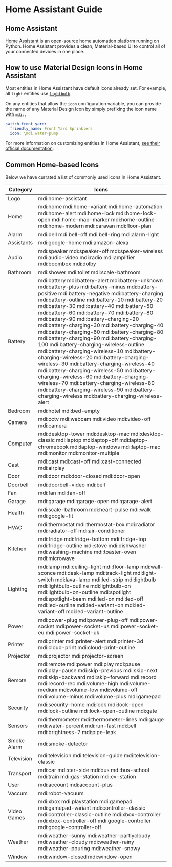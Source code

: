 # Home Assistant Guide

## Home Assistant

[Home Assistant](https://www.home-assistant.io/) is an open-source home automation platform running on Python. Home Assistant provides a clean, Material-based UI to control all of your connected devices in one place.

## How to use Material Design Icons in Home Assistant

Most entities in Home Assistant have default icons already set. For example, all `light` entities use [`lightbulb`](http://materialdesignicons.com/icon/lightbulb).

On any entities that allow the `icon` configuration variable, you can provide the name of any Material Design Icon by simply prefixing the icon name with `mdi:`.

```yaml
switch.front_yard:
  friendly_name: Front Yard Sprinklers
  icon: \mdi:water-pump
```

For more information on customizing entities in Home Assistant, [see their official documentation](https://www.home-assistant.io/docs/configuration/customizing-devices/).

## Common Home-based Icons

Below we have currated a list of commonly used icons in Home Assistant.

| Category    | Icons |
|-------------|-------|
| Logo        | mdi:home-assistant |
| Home        | mdi:home mdi:home-variant mdi:home-automation mdi:home-alert mdi:home-lock mdi:home-lock-open mdi:home-map-marker mdi:home-outline mdi:home-modern mdi:caravan mdi:floor-plan |
| Alarm       | mdi:bell mdi:bell-off mdi:bell-ring mdi:alarm-light |
| Assistants  | mdi:google-home mdi:amazon-alexa |
| Audio       | mdi:speaker mdi:speaker-off mdi:speaker-wireless mdi:audio-video mdi:radio mdi:amplifier mdi:boombox mdi:dolby |
| Bathroom    | mdi:shower mdi:toilet mdi:scale-bathroom |
| Battery     | mdi:battery mdi:battery-alert mdi:battery-unknown mdi:battery-plus mdi:battery-minus mdi:battery-positive mdi:battery-negative mdi:battery-charging mdi:battery-outline mdi:battery-10 mdi:battery-20 mdi:battery-30 mdi:battery-40 mdi:battery-50 mdi:battery-60 mdi:battery-70 mdi:battery-80 mdi:battery-90 mdi:battery-charging-20 mdi:battery-charging-30 mdi:battery-charging-40 mdi:battery-charging-60 mdi:battery-charging-80 mdi:battery-charging-90 mdi:battery-charging-100 mdi:battery-charging-wireless-outline mdi:battery-charging-wireless-10 mdi:battery-charging-wireless-20 mdi:battery-charging-wireless-30 mdi:battery-charging-wireless-40 mdi:battery-charging-wireless-50 mdi:battery-charging-wireless-60 mdi:battery-charging-wireless-70 mdi:battery-charging-wireless-80 mdi:battery-charging-wireless-90 mdi:battery-charging-wireless mdi:battery-charging-wireless-alert |
| Bedroom     | mdi:hotel mdi:bed-empty |
| Camera      | mdi:cctv mdi:webcam mdi:video mdi:video-off mdi:camera |
| Computer    | mdi:desktop-tower mdi:desktop-mac mdi:desktop-classic mdi:laptop mdi:laptop-off mdi:laptop-chromebook mdi:laptop-windows mdi:laptop-mac mdi:monitor mdi:monitor-multiple |
| Cast        | mdi:cast mdi:cast-off mdi:cast-connected mdi:airplay |
| Door        | mdi:door mdi:door-closed mdi:door-open |
| Doorbell    | mdi:doorbell-video mdi:bell |
| Fan         | mdi:fan mdi:fan-off |
| Garage      | mdi:garage mdi:garage-open mdi:garage-alert |
| Health      | mdi:scale-bathroom mdi:heart-pulse mdi:walk mdi:google-fit |
| HVAC        | mdi:thermostat mdi:thermostat-box mdi:radiator mdi:radiator-off mdi:air-conditioner |
| Kitchen     | mdi:fridge mdi:fridge-bottom mdi:fridge-top mdi:fridge-outline mdi:stove mdi:dishwasher mdi:washing-machine mdi:toaster-oven mdi:microwave |
| Lighting    | mdi:lamp mdi:ceiling-light mdi:floor-lamp mdi:wall-sconce mdi:desk-lamp mdi:track-light mdi:light-switch mdi:lava-lamp mdi:led-strip mdi:lightbulb mdi:lightbulb-outline mdi:lightbulb-on mdi:lightbulb-on-outline mdi:spotlight mdi:spotlight-beam mdi:led-on mdi:led-off mdi:led-outline mdi:led-variant-on mdi:led-variant-off mdi:led-variant-outline |
| Power       | mdi:power-plug mdi:power-plug-off mdi:power-socket mdi:power-socket-us mdi:power-socket-eu mdi:power-socket-uk |
| Printer     | mdi:printer mdi:printer-alert mdi:printer-3d mdi:cloud-print mdi:cloud-print-outline |
| Projector   | mdi:projector mdi:projector-screen |
| Remote      | mdi:remote mdi:power mdi:play mdi:pause mdi:play-pause mdi:skip-previous mdi:skip-next mdi:skip-backward mdi:skip-forward mdi:record mdi:record-rec mdi:volume-high mdi:volume-medium mdi:volume-low mdi:volume-off mdi:volume-minus mdi:volume-plus mdi:gamepad |
| Security    | mdi:security-home mdi:lock mdi:lock-open mdi:lock-outline mdi:lock-open-outline mdi:gate |
| Sensors     | mdi:thermometer mdi:thermometer-lines mdi:gauge mdi:water-percent mdi:run-fast mdi:bell mdi:brightness-7 mdi:pipe-leak |
| Smoke Alarm | mdi:smoke-detector |
| Television  | mdi:television mdi:television-guide mdi:television-classic |
| Transport   | mdi:car mdi:car-side mdi:bus mdi:bus-school mdi:train mdi:gas-station mdi:ev-station |
| User        | mdi:account mdi:account-plus |
| Vaccum      | mdi:robot-vacuum |
| Video Games | mdi:xbox mdi:playstation mdi:gamepad mdi:gamepad-variant mdi:controller-classic mdi:controller-classic-outline mdi:xbox-controller mdi:xbox-controller-off mdi:google-controller mdi:google-controller-off |
| Weather     | mdi:weather-sunny mdi:weather-partlycloudy mdi:weather-cloudy mdi:weather-rainy mdi:weather-pouring mdi:weather-snowy |
| Window      | mdi:window-closed mdi:window-open |
